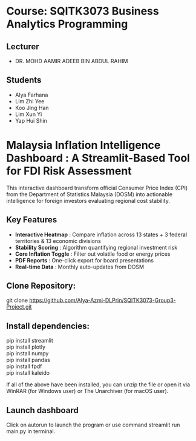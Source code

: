 # Course: SQITK3073 Business Analytics Programming

## Lecturer
* DR. MOHD AAMIR ADEEB BIN ABDUL RAHIM
## Students
* Alya Farhana
* Lim Zhi Yee
* Koo Jing Han
* Lim Xun Yi
* Yap Hui Shin

# Malaysia Inflation Intelligence Dashboard : A Streamlit-Based Tool for FDI Risk Assessment

This interactive dashboard transform official Consumer Price Index (CPI) from the Department of Statistics Malaysia (DOSM) into actionable intelligence for foreign investors evaluating regional cost stability.

## Key Features
- **Interactive Heatmap** : Compare inflation across 13 states + 3 federal territories & 13 economic divisions
- **Stability Scoring** : Algorithm quantifying regional investment risk
- **Core Inflation Toggle** : Filter out volatile food or energy prices
- **PDF Reports** : One-click export for board presentations
- **Real-time Data** : Monthly auto-updates from DOSM

## Clone Repository:
git clone https://github.com/Alya-Azmi-DLPrin/SQITK3073-Group3-Project.git

## Install dependencies:
pip install streamlit  
pip install plotly  
pip install numpy  
pip install pandas  
pip install fpdf  
pip install kaleido  

If all of the above have been installed, you can unzip the file or open it via WinRAR (for Windows user) or The Unarchiver (for macOS user).

## Launch dashboard
Click on autorun to launch the program or use command streamlit run main.py in terminal.
